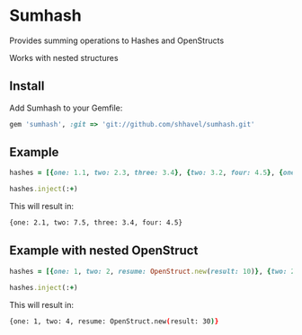# Sumhash

Provides summing operations to Hashes and OpenStructs

Works with nested structures

## Install

Add Sumhash to your Gemfile:

```rb
gem 'sumhash', :git => 'git://github.com/shhavel/sumhash.git'
```

## Example

```rb
hashes = [{one: 1.1, two: 2.3, three: 3.4}, {two: 3.2, four: 4.5}, {one: 1.0, two: 2.0}]

hashes.inject(:+)
```

This will result in:

```sh
{one: 2.1, two: 7.5, three: 3.4, four: 4.5}
```

## Example with nested OpenStruct

```rb
hashes = [{one: 1, two: 2, resume: OpenStruct.new(result: 10)}, {two: 2, resume: OpenStruct.new(result: 20)}]

hashes.inject(:+)
```

This will result in:

```sh
{one: 1, two: 4, resume: OpenStruct.new(result: 30)}
```